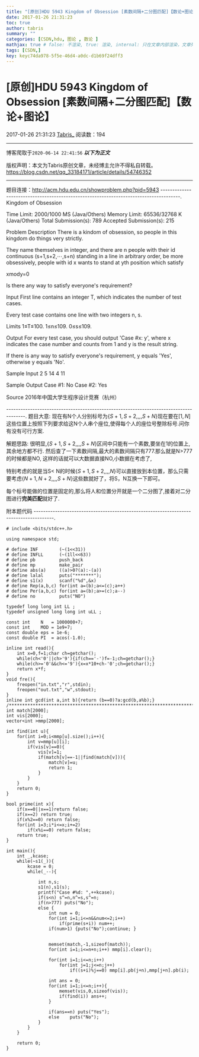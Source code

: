 ```yaml
---
title: "[原创]HDU 5943 Kingdom of Obsession [素数间隔+二分图匹配]【数论+图论】"
date: 2017-01-26 21:31:23
toc: true
author: tabris
summary: ""
categories: [CSDN,hdu, 图论 , 数论 ]
mathjax: true # false: 不渲染, true: 渲染, internal: 只在文章内部渲染，文章列表中不渲染
tags: [CSDN,]
key: keyc74da978-5f5e-46d4-a0dc-d1b69f24dff3
---
```


# [原创]HDU 5943 Kingdom of Obsession [素数间隔+二分图匹配]【数论+图论】

2017-01-26 21:31:23  [Tabris_](https://me.csdn.net/qq_33184171) 阅读数：194

---

博客爬取于`2020-06-14 22:41:56`
***以下为正文***

版权声明：本文为Tabris原创文章，未经博主允许不得私自转载。
https://blog.csdn.net/qq_33184171/article/details/54746352

<!-- more -->

---

题目连接：http://acm.hdu.edu.cn/showproblem.php?pid=5943
--------------------------------------------------------------------------------------.
Kingdom of Obsession

Time Limit: 2000/1000 MS (Java/Others)    Memory Limit: 65536/32768 K (Java/Others)
Total Submission(s): 789    Accepted Submission(s): 215


Problem Description
There is a kindom of obsession, so people in this kingdom do things very strictly.

They name themselves in integer, and there are n people with their id continuous (s+1,s+2,⋯,s+n) standing in a line in arbitrary order, be more obsessively, people with id x wants to stand at yth position which satisfy

xmody=0


Is there any way to satisfy everyone's requirement?
 

Input
First line contains an integer T, which indicates the number of test cases.

Every test case contains one line with two integers n, s.

Limits
1≤T≤100.
1≤n≤109.
0≤s≤109.
 

Output
For every test case, you should output 'Case #x: y', where x indicates the case number and counts from 1 and y is the result string.

If there is any way to satisfy everyone's requirement, y equals 'Yes', otherwise y equals 'No'.
 

Sample Input
2
5 14
4 11
 

Sample Output
Case #1: No
Case #2: Yes
 

Source
2016年中国大学生程序设计竞赛（杭州）
 
--------------------------------------------------------------------------------------.
题目大意:
现在有N个人分别标号为$\{S+1,S+2,,,,S+N\}$现在要在$[1,N]$这些位置上按照下列要求给这N个人串个座位,使得每个人的座位号整除标号.问你有没有可行方案.

解题思路:
很明显,$\{S+1,S+2,,,,S+N\}$区间中只能有一个素数,要坐在1的位置上,其余地方都不行.
然后查了一下素数间隔,最大的素数间隔只有777.那么就是N>777的时候都是NO,
这样的话就可以大数据直接NO,小数据在考虑了,

特别考虑的就是当S< N的时候$\{S+1,S+2,,,,N\}$可以直接放到本位置，那么只需要考虑$\{N+1,N+2,,,,S+N\}$这些数就好了，将S，N互换一下即可。

每个标号能做的位置是固定的,那么将人和位置分开就是一个二分图了,接着对二分图进行**完美匹配**就好了.

附本题代码
--------------------------------------------------------------------------------------.
```
# include <bits/stdc++.h>

using namespace std;

# define INF        (~(1<<31))
# define INFLL      (~(1ll<<63))
# define pb         push_back
# define mp         make_pair
# define abs(a)     ((a)>0?(a):-(a))
# define lalal      puts("*******");
# define s1(x)      scanf("%d",&x)
# define Rep(a,b,c) for(int a=(b);a<=(c);a++)
# define Per(a,b,c) for(int a=(b);a>=(c);a--)
# define no         puts("NO")

typedef long long int LL ;
typedef unsigned long long int uLL ;

const int    N   = 1000000+7;
const int    MOD = 1e9+7;
const double eps = 1e-6;
const double PI  = acos(-1.0);

inline int read(){
    int x=0,f=1;char ch=getchar();
    while(ch<'0'||ch>'9'){if(ch=='-')f=-1;ch=getchar();}
    while(ch>='0'&&ch<='9'){x=x*10+ch-'0';ch=getchar();}
    return x*f;
}
void fre(){
    freopen("in.txt","r",stdin);
    freopen("out.txt","w",stdout);
}
inline int gcd(int a,int b){return (b==0)?a:gcd(b,a%b);}
/***********************************************************************/
int match[2000];
int vis[2000];
vector<int >mmp[2000];

int find(int u){
    for(int i=0;i<mmp[u].size();i++){
        int v=mmp[u][i];
        if(vis[v]==0){
            vis[v]=1;
            if(match[v]==-1||find(match[v])){
                match[v]=u;
                return 1;
            }
        }
    }
    return 0;
}

bool prime(int x){
    if(x==0||x==1)return false;
    if(x==2) return true;
    if(x%2==0) return false;
    for(int i=3;i*i<=x;i+=2)
        if(x%i==0) return false;
    return true;
}

int main(){
    int _,kcase;
    while(~s1(_)){
        kcase = 0;
        while(_--){

            int n,s;
            s1(n),s1(s);
            printf("Case #%d: ",++kcase);
            if(s<n) s^=n,n^=s,s^=n;
            if(n>777) puts("No");
            else {
                int num = 0;
                for(int i=1;i<=n&&num<=2;i++)
                    if(prime(s+i)) num++;
                if(num>1) {puts("No");continue; }


                memset(match,-1,sizeof(match));
                for(int i=1;i<=n+n;i++) mmp[i].clear();

                for(int i=1;i<=n;i++)
                    for(int j=1;j<=n;j++)
                        if((s+i)%j==0) mmp[i].pb(j+n),mmp[j+n].pb(i);

                int ans = 0;
                for(int i=1;i<=n;i++){
                    memset(vis,0,sizeof(vis));
                    if(find(i)) ans++;
                }

                if(ans==n) puts("Yes");
                else    puts("No");
            }
        }
    }

    return 0;
}
```